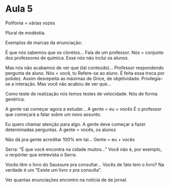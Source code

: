 Aula 5
======

Polifonia = várias vozes

Plural de modéstia.

Exemplos de marcas da enunciação:

É que nós sabemos que os cloretos...
Fala de um professor.
Nós = conjunto dos professores de química.
Esse nós não inclui os alunos.

Mas nós não acabamos de ver que (tal conteúdo)...
Professor respondendo pergunta de aluno.
Nós = você, tu
Refere-se ao aluno.
É feita essa troca por polidez.
Assim desrepeita as máximas de Grice, de objetividade. Privilegia-se a interação.
Mas você não acabou de ver que...

Como teste de realização nós temos testes de velocidade.
Nós de forma genérica.

A gente vai começar agora a estudar...
A gente = eu + vocês
É o professor que começará a falar sobre um novo assunto.

Eu quero chamar atenção para algo. A gente deve começar a fazer determinadas perguntas.
A gente = vocês, os alunos

Não dá pra gente acreditar 100% em tal...
Gente = eu + vocês

Serra: "É que você encontra na cidade muitos..."
Você não é, por exemplo, o rerpórter que entrevista o Serra.

Vocês têm o livro do Saussure pra consultar...
Vocês de fato tem o livro?
Na verdade é um "Existe um livro x pra consulta".

Ver quantas enunciações encontro na notícia de de jornal.